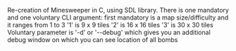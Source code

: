 Re-creation of Minesweeper in C, using SDL library.
There is one mandatory and one voluntary CLI argument: first mandatory is a map size/difficulty and it ranges from 1 to 3
'1' is 9 x 9 tiles
'2' is 16 x 16 tiles
'3' is 30 x 30 tiles
Voluntary parameter is '-d' or '--debug' which gives you an additional debug window on which you can see location of all bombs